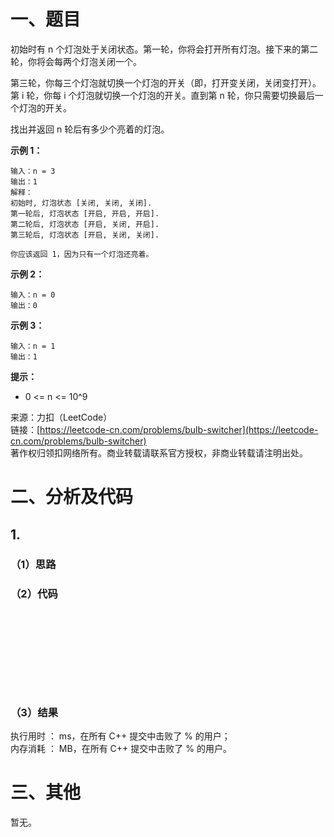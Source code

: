 # 一、题目
初始时有 n 个灯泡处于关闭状态。第一轮，你将会打开所有灯泡。接下来的第二轮，你将会每两个灯泡关闭一个。   
   
第三轮，你每三个灯泡就切换一个灯泡的开关（即，打开变关闭，关闭变打开）。第 i 轮，你每 i 个灯泡就切换一个灯泡的开关。直到第 n 轮，你只需要切换最后一个灯泡的开关。   
    
找出并返回 n 轮后有多少个亮着的灯泡。    
    
**示例 1：**    
```
输入：n = 3
输出：1 
解释：
初始时, 灯泡状态 [关闭, 关闭, 关闭].
第一轮后, 灯泡状态 [开启, 开启, 开启].
第二轮后, 灯泡状态 [开启, 关闭, 开启].
第三轮后, 灯泡状态 [开启, 关闭, 关闭]. 

你应该返回 1，因为只有一个灯泡还亮着。
```
**示例 2：**    
```
输入：n = 0
输出：0
```
**示例 3：**    
```
输入：n = 1
输出：1
```
**提示：**     
- 0 <= n <= 10^9
     
     
来源：力扣（LeetCode）     
链接：[https://leetcode-cn.com/problems/bulb-switcher](https://leetcode-cn.com/problems/bulb-switcher)     
著作权归领扣网络所有。商业转载请联系官方授权，非商业转载请注明出处。    
# 二、分析及代码    
## 1. 
### （1）思路
  
### （2）代码
```cpp











```
### （3）结果
执行用时 ： ms，在所有 C++ 提交中击败了 % 的用户；    
内存消耗 ： MB，在所有 C++ 提交中击败了 % 的用户。      
# 三、其他
暂无。  

